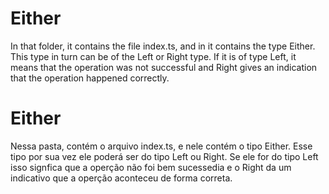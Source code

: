 
# Either
In that folder, it contains the file index.ts, and in it contains the type Either. This type in turn can be of the Left or Right type. If it is of type Left, it means that the operation was not successful and Right gives an indication that the operation happened correctly.

# Either

Nessa pasta, contém o arquivo index.ts, e nele contém o tipo Either. Esse tipo por sua vez ele poderá ser do tipo Left ou Right. Se ele for do tipo Left isso signfica que a operção não foi bem sucessedia e o Right da um indicativo que a operção aconteceu de forma correta.